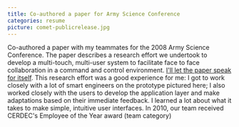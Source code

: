 ```yaml
---
title: Co-authored a paper for Army Science Conference
categories: resume
picture: comet-publicrelease.jpg
---
```


Co-authored a paper with my teammates for the 2008 Army Science Conference. The paper describes a research effort we undertook to develop a multi-touch, multi-user system to facilitate face to face collaboration in a command and control environment. <a href="www.dtic.mil/cgi-bin/GetTRDoc?AD=ADA503423">I'll let the paper speak for itself</a>. This research effort was a good experience for me: I got to work closely with a lot of smart engineers on the prototype pictured here; I also worked closely with the users to develop the application layer and make adaptations based on their immediate feedback. I learned a lot about what it takes to make simple, intuitive user interfaces. In 2010, our team received CERDEC's Employee of the Year award (team category)

